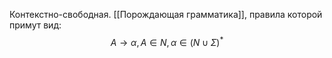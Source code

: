 Контекстно-свободная. [[Порождающая грамматика]], правила которой примут вид: $$A\rightarrow \alpha, A\in N,\alpha\in(N\cup \Sigma)^*$$